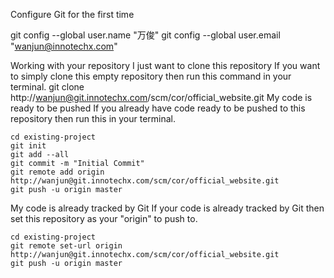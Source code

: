 Configure Git for the first time

git config --global user.name "万俊"
git config --global user.email "wanjun@innotechx.com"

Working with your repository
I just want to clone this repository
If you want to simply clone this empty repository then run this command in your terminal.
git clone http://wanjun@git.innotechx.com/scm/cor/official_website.git
My code is ready to be pushed
If you already have code ready to be pushed to this repository then run this in your terminal.

```
cd existing-project
git init
git add --all
git commit -m "Initial Commit"
git remote add origin http://wanjun@git.innotechx.com/scm/cor/official_website.git
git push -u origin master
```

My code is already tracked by Git
If your code is already tracked by Git then set this repository as your "origin" to push to.

```
cd existing-project
git remote set-url origin http://wanjun@git.innotechx.com/scm/cor/official_website.git
git push -u origin master
```